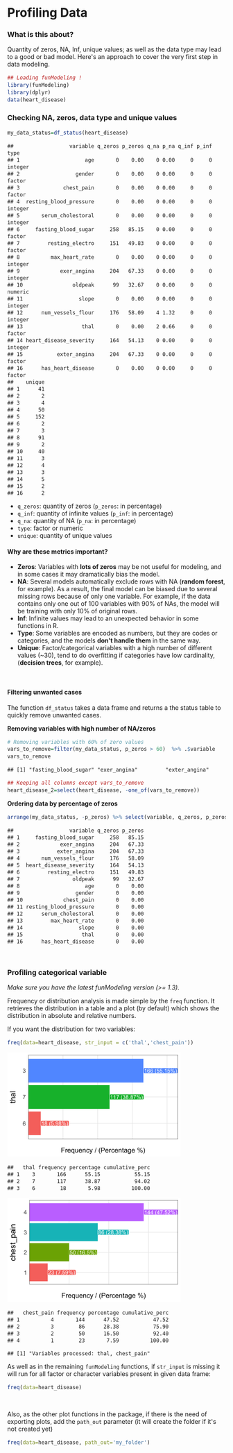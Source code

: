 Profiling Data
====


### What is this about?

Quantity of zeros, NA, Inf, unique values; as well as the data type may lead to a good or bad model. Here's an approach to cover the very first step in data modeling. 




```r
## Loading funModeling !
library(funModeling)
library(dplyr)
data(heart_disease)
```

### Checking NA, zeros, data type and unique values


```r
my_data_status=df_status(heart_disease)
```

```
##                  variable q_zeros p_zeros q_na p_na q_inf p_inf    type
## 1                     age       0    0.00    0 0.00     0     0 integer
## 2                  gender       0    0.00    0 0.00     0     0  factor
## 3              chest_pain       0    0.00    0 0.00     0     0  factor
## 4  resting_blood_pressure       0    0.00    0 0.00     0     0 integer
## 5       serum_cholestoral       0    0.00    0 0.00     0     0 integer
## 6     fasting_blood_sugar     258   85.15    0 0.00     0     0  factor
## 7         resting_electro     151   49.83    0 0.00     0     0  factor
## 8          max_heart_rate       0    0.00    0 0.00     0     0 integer
## 9             exer_angina     204   67.33    0 0.00     0     0 integer
## 10                oldpeak      99   32.67    0 0.00     0     0 numeric
## 11                  slope       0    0.00    0 0.00     0     0 integer
## 12      num_vessels_flour     176   58.09    4 1.32     0     0 integer
## 13                   thal       0    0.00    2 0.66     0     0  factor
## 14 heart_disease_severity     164   54.13    0 0.00     0     0 integer
## 15           exter_angina     204   67.33    0 0.00     0     0  factor
## 16      has_heart_disease       0    0.00    0 0.00     0     0  factor
##    unique
## 1      41
## 2       2
## 3       4
## 4      50
## 5     152
## 6       2
## 7       3
## 8      91
## 9       2
## 10     40
## 11      3
## 12      4
## 13      3
## 14      5
## 15      2
## 16      2
```

* `q_zeros`: quantity of zeros (`p_zeros`: in percentage)
* `q_inf`:  quantity of infinite values (`p_inf`: in percentage)
* `q_na`:  quantity of NA (`p_na`: in percentage)
* `type`: factor or numeric
* `unique`: quantity of unique values

#### Why are these metrics important?

* **Zeros**: Variables with **lots of zeros** may be not useful for modeling, and in some cases it may dramatically bias the model.
* **NA**: Several models automatically exclude rows with NA (**random forest**, for example). As a result, the final model can be biased due to several missing rows because of only one variable. For example, if the data contains only one out of 100 variables with 90% of NAs, the model will be training with only 10% of original rows.
* **Inf**: Infinite values may lead to an unexpected behavior in some functions in R.
* **Type**: Some variables are encoded as numbers, but they are codes or categories, and the models **don't handle them** in the same way.
* **Unique**: Factor/categorical variables with a high number of different values (~30), tend to do overfitting if categories have low cardinality, (**decision trees**, for example).

<br>

#### Filtering unwanted cases

The function `df_status` takes a data frame and returns a the status table to quickly remove unwanted cases.


**Removing variables with high number of NA/zeros**


```r
# Removing variables with 60% of zero values
vars_to_remove=filter(my_data_status, p_zeros > 60)  %>% .$variable
vars_to_remove
```

```
## [1] "fasting_blood_sugar" "exer_angina"         "exter_angina"
```

```r
## Keeping all columns except vars_to_remove
heart_disease_2=select(heart_disease, -one_of(vars_to_remove))
```

**Ordering data by percentage of zeros**


```r
arrange(my_data_status, -p_zeros) %>% select(variable, q_zeros, p_zeros)
```

```
##                  variable q_zeros p_zeros
## 1     fasting_blood_sugar     258   85.15
## 2             exer_angina     204   67.33
## 3            exter_angina     204   67.33
## 4       num_vessels_flour     176   58.09
## 5  heart_disease_severity     164   54.13
## 6         resting_electro     151   49.83
## 7                 oldpeak      99   32.67
## 8                     age       0    0.00
## 9                  gender       0    0.00
## 10             chest_pain       0    0.00
## 11 resting_blood_pressure       0    0.00
## 12      serum_cholestoral       0    0.00
## 13         max_heart_rate       0    0.00
## 14                  slope       0    0.00
## 15                   thal       0    0.00
## 16      has_heart_disease       0    0.00
```

<br>


### Profiling categorical variable

_Make sure you have the latest funModeling version (>= 1.3)._

Frequency or distribution analysis is made simple by the `freq` function. It retrieves the distribution in a table and a plot (by default) which shows the distribution in absolute and relative numbers.

If you want the distribution for two variables: 


```r
freq(data=heart_disease, str_input = c('thal','chest_pain'))
```

<img src="figure/profiling_categorical_variable-1.png" title="plot of chunk profiling_categorical_variable" alt="plot of chunk profiling_categorical_variable" width="400px" />

```
##   thal frequency percentage cumulative_perc
## 1    3       166      55.15           55.15
## 2    7       117      38.87           94.02
## 3    6        18       5.98          100.00
```

<img src="figure/profiling_categorical_variable-2.png" title="plot of chunk profiling_categorical_variable" alt="plot of chunk profiling_categorical_variable" width="400px" />

```
##   chest_pain frequency percentage cumulative_perc
## 1          4       144      47.52           47.52
## 2          3        86      28.38           75.90
## 3          2        50      16.50           92.40
## 4          1        23       7.59          100.00
```

```
## [1] "Variables processed: thal, chest_pain"
```

As well as in the remaining `funModeling` functions, if `str_input` is missing it will run for all factor or character variables present in given data frame:


```r
freq(data=heart_disease)
```
<br>

Also, as the other plot functions in the package, if there is the need of exporting plots, add the `path_out` parameter (it will create the folder if it's not created yet)


```r
freq(data=heart_disease, path_out='my_folder')
```

